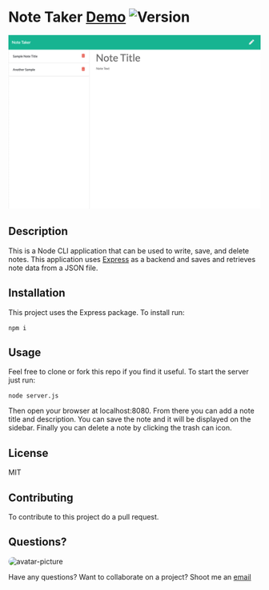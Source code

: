 
# Note Taker [Demo](https://secret-ravine-58567.herokuapp.com/) ![Version](https://img.shields.io/github/package-json/v/yarocruz/readme-generator)

![Note Taker Screenshot](note-taker-screenshot.png)

## Description

This is a Node CLI application that can be used to write, save, and delete notes. This application uses [Express](https://expressjs.com/) as a backend and saves and retrieves note data from a JSON file. 

## Installation

This project uses the Express package. To install run:

```
npm i
```

## Usage

Feel free to clone or fork this repo if you find it useful. To start the server just run:

```
node server.js
```

Then open your browser at localhost:8080. From there you can add a note title and description. You can save the note and it will be displayed on the sidebar. Finally you can delete a note by clicking the trash can icon.  
## License

MIT 

## Contributing

To contribute to this project do a pull request. 

## Questions?

<img src="https://avatars1.githubusercontent.com/u/12175310?v=4" alt="avatar-picture" style="border-radius: 50px" width="100px" />

Have any questions? Want to collaborate on a project? Shoot me an [email](yarocruz@gmail.com)
  
